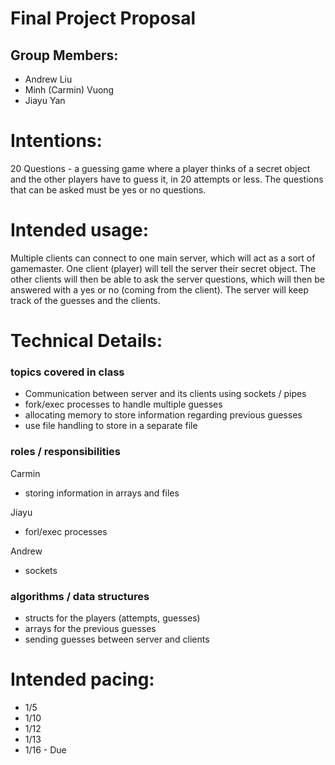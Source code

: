 # Final Project Proposal

## Group Members:
- Andrew Liu
- Minh (Carmin) Vuong
- Jiayu Yan
       
# Intentions:
20 Questions - a guessing game where a player thinks of a secret object and the other players have to guess it, in 20 attempts or less. The questions that can be asked must be yes or no questions.
    
# Intended usage:
Multiple clients can connect to one main server, which will act as a sort of gamemaster. One client (player) will tell the server their secret object. The other clients will then be able to ask the server questions, which will then be answered with a yes or no (coming from the client). The server will keep track of the guesses and the clients.
  
# Technical Details:
### topics covered in class
- Communication between server and its clients using sockets / pipes
- fork/exec processes to handle multiple guesses
- allocating memory to store information regarding previous guesses
- use file handling to store in a separate file

### roles / responsibilities
Carmin
- storing information in arrays and files

Jiayu
- forl/exec processes

Andrew
- sockets

### algorithms / data structures
- structs for the players (attempts, guesses)
- arrays for the previous guesses
- sending guesses between server and clients
    
# Intended pacing:
- 1/5
- 1/10
- 1/12
- 1/13
- 1/16 - Due
